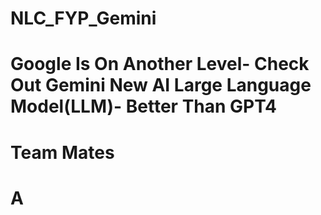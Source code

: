 # NLC_FYP_Gemini
# Google Is On Another Level- Check Out Gemini New AI Large Language Model(LLM)- Better Than GPT4















# Team Mates 
# A
